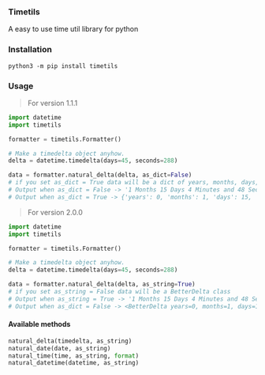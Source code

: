 ### Timetils
A easy to use time util library for python

### Installation
`python3 -m pip install timetils`

### Usage
> For version 1.1.1
```python
import datetime
import timetils

formatter = timetils.Formatter()

# Make a timedelta object anyhow. 
delta = datetime.timedelta(days=45, seconds=288)

data = formatter.natural_delta(delta, as_dict=False)
# if you set as_dict = True data will be a dict of years, months, days, hours, minutes and seconds
# Output when as_dict = False -> '1 Months 15 Days 4 Minutes and 48 Seconds'
# Output when as_dict = True -> {'years': 0, 'months': 1, 'days': 15, 'hours': 0, 'minutes': 4, 'seconds': 48}
```

> For version 2.0.0
```python
import datetime
import timetils

formatter = timetils.Formatter()

# Make a timedelta object anyhow. 
delta = datetime.timedelta(days=45, seconds=288)

data = formatter.natural_delta(delta, as_string=True)
# if you set as_string = False data will be a BetterDelta class
# Output when as_string = True -> '1 Months 15 Days 4 Minutes and 48 Seconds'
# Output when as_dict = False -> <BetterDelta years=0, months=1, days=14, hours=0, minutes=4, seconds=48, string>
```

#### Available methods 
```python
natural_delta(timedelta, as_string)
natural_date(date, as_string)
natural_time(time, as_string, format)
natural_datetime(datetime, as_string)
```
